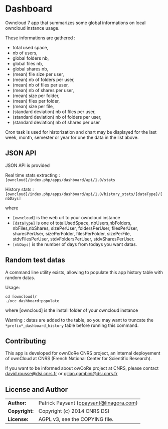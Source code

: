 # Dashboard

Owncloud 7 app that summarizes some global informations on local owncloud instance usage.

These informations are gathered :
* total used space,
* nb of users,
* global folders nb,
* global files nb,
* global shares nb,
* (mean) file size per user,
* (mean) nb of folders per user,
* (mean) nb of files per user,
* (mean) nb of shares per user,
* (mean) size per folder,
* (mean) files per folder,
* (mean) size per file,
* (standard deviation) nb of files per user,
* (standard deviation) nb of folders per user,
* (standard deviation) nb of shares per user

Cron task is used for historization and chart may be displayed for the last week, month, semester or year for one the data in the list above.

## JSON API

JSON API is provided

Real time stats extracting :
`[owncloud]/index.php/apps/dashboard/api/1.0/stats`

History stats :
`[owncloud]/index.php/apps/dashboard/api/1.0/history_stats/[dataType]/[nbDays]`

where
* `[owncloud]` is the web url to your owncloud instance
* `[dataType]` is one of totalUsedSpace, nbUsers,nbFolders, nbFiles,nbShares, sizePerUser, foldersPerUser, filesPerUser, sharesPerUser, sizePerFolder, filesPerFolder, sizePerFile, stdvFilesPerUser, stdvFoldersPerUser, stdvSharesPerUser.
* `[nbDays]` is the number of days from todays you want datas.

## Random test datas

A command line utility exists, allowing to populate this app history table with random datas.

Usage:

```shell
cd [owncloud]/
./occ dashboard:populate
```
where [owncloud] is the install folder of your owncloud instance

Warning : datas are added to the table, so you may want to truncate the `*prefix*_dashboard_history` table before running this command.

## Contributing

This app is developed for ownCoRe CNRS project, an internal deployement of ownCloud at CNRS (French National Center for Scientific Research).

If you want to be informed about owCoRe project at CNRS, please contact david.rousse@dsi.cnrs.fr or gilian.gambini@dsi.cnrs.fr

## License and Author

|                      |                                          |
|:---------------------|:-----------------------------------------|
| **Author:**          | Patrick Paysant (<ppaysant@linagora.com>)
| **Copyright:**       | Copyright (c) 2014 CNRS DSI
| **License:**         | AGPL v3, see the COPYING file.